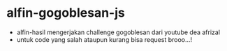 # alfin-gogoblesan-js
- alfin-hasil mengerjakan challenge gogoblesan dari youtube dea afrizal
- untuk code yang salah ataupun kurang bisa request brooo...!

